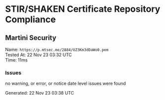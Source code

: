 # STIR/SHAKEN Certificate Repository Compliance

## Martini Security

Name: `https://p.mtsec.me/2884/UZ3Km3dDaWo0.pem`\
Tested At: 22 Nov 23 03:32 UTC\
Time: 11ms

### Issues

no warning, or error, or notice date level issues were found

Generated: 22 Nov 23 03:38 UTC